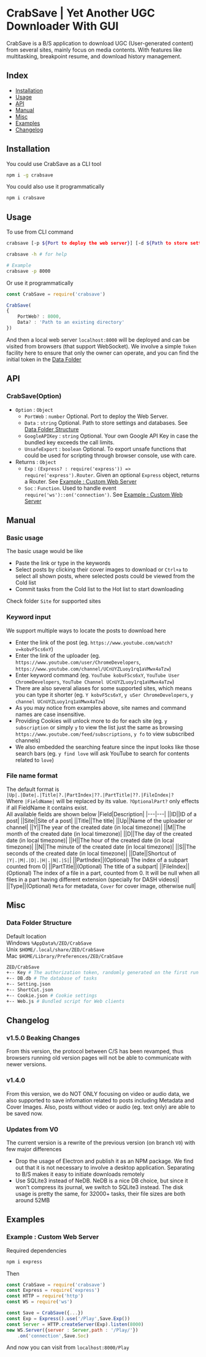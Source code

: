 # CrabSave | Yet Another UGC Downloader With GUI

CrabSave is a B/S application to download UGC (User-generated content) from several sites, mainly focus on media contents. With features like multitasking, breakpoint resume, and download history management.



## Index
+ [Installation](#installation)
+ [Usage](#usage)
+ [API](#api)
+ [Manual](#manual)
+ [Misc](#misc)
+ [Examples](#examples)
+ [Changelog](#changelog)



## Installation
You could use CrabSave as a CLI tool
```sh
npm i -g crabsave
```
You could also use it programmatically
```sh
npm i crabsave
```



## Usage
To use from CLI command
```sh
crabsave [-p ${Port to deploy the web server}] [-d ${Path to store settings}]

crabsave -h # for help

# Example
crabsave -p 8000
```
Or use it programmatically
```js
const CrabSave = require('crabsave')

CrabSave(
{
	PortWeb? : 8000,
	Data? : 'Path to an existing directory'
})
```

And then a local web server `localhost:8000` will be deployed and can be visited from browsers (that support WebSocket). We involve a simple `Token` facility here to ensure that only the owner can operate, and you can find the initial token in the [Data Folder](#data-folder-structure)



## API

### CrabSave(Option)
+ `Option` : `Object`
	+ `PortWeb` : `number` Optional. Port to deploy the Web Server.
	+ `Data` : `string` Optional. Path to store settings and databases. See [Data Folder Structure](#data-folder-structure)
	+ `GoogleAPIKey` : `string` Optional. Your own Google API Key in case the bundled key exceeds the call limits.
	+ `UnsafeExport` : `boolean` Optional. To export unsafe functions that could be used for scripting through browser console, use with care.
+ Returns : `Object`
	+ `Exp` : `(Express? : require('express')) => require('express').Router`. Given an optional `Express` object, returns a Router. See [Example : Custom Web Server][ExWeb]
	+ `Soc` : `Function`. Used to handle event `require('ws')::on('connection')`. See [Example : Custom Web Server][ExWeb]



## Manual

### Basic usage
The basic usage would be like
+ Paste the link or type in the keywords
+ Select posts by clicking their cover images to download or `Ctrl+a` to select all shown posts, where selected posts could be viewed from the Cold list
+ Commit tasks from the Cold list to the Hot list to start downloading

Check folder `Site` for supported sites

### Keyword input
We support multiple ways to locate the posts to download here
+ Enter the link of the post (eg. `https://www.youtube.com/watch?v=kobvF5cs6xY`)
+ Enter the link of the uploader (eg. `https://www.youtube.com/user/ChromeDevelopers`, `https://www.youtube.com/channel/UCnUYZLuoy1rq1aVMwx4aTzw`)
+ Enter keyword command (eg. `YouTube kobvF5cs6xY`, `YouTube User ChromeDevelopers`, `YouTube Channel UCnUYZLuoy1rq1aVMwx4aTzw`)
+ There are also several aliases for some supported sites, which means you can type it shorter (eg. `Y kobvF5cs6xY`, `y uSer ChromeDevelopers`, `y channel UCnUYZLuoy1rq1aVMwx4aTzw`)
+ As you may notice from examples above, site names and command names are case insensitive.
+ Providing Cookies will unlock more to do for each site (eg. `y subscription` or simply `y` to view the list just the same as browsing `https://www.youtube.com/feed/subscriptions`, `y fo` to view subscribed channels)
+ We also embedded the searching feature since the input looks like those search bars (eg. `y find love` will ask YouTube to search for contents related to `love`)

### File name format
The default format is `|Up|.|Date|.|Title|?.|PartIndex|??.|PartTitle|??.|FileIndex|?`  
Where `|FieldName|` will be replaced by its value. `?OptionalPart?` only effects if all FieldName it contains exist.  
All available fields are shown below
|Field|Description|
|---|---|
|\|ID\||ID of a post|
|\|Site\||Site of a post|
|\|Title\||The title|
|\|Up\||Name of the uploader or channel|
|\|Y\||The year of the created date (in local timezone)|
|\|M\||The month of the created date (in local timezone)|
|\|D\||The day of the created date (in local timezone)|
|\|H\||The hour of the created date (in local timezone)|
|\|N\||The minute of the created date (in local timezone)|
|\|S\||The seconds of the created date (in local timezone)|
|\|Date\||Shortcut of `|Y|.|M|.|D|.|H|.|N|.|S|`|
|\|PartIndex\||(Optional) The index of a subpart counted from 0|
|\|PartTitle\||(Optional) The title of a subpart|
|\|FileIndex\||(Optional) The index of a file in a part, counted from 0. It will be null when all files in a part having different extension (specially for DASH videos)|
|\|Type\||(Optional) `Meta` for metadata, `Cover` for cover image, otherwise null|



## Misc

### Data Folder Structure
Default location  
Windows `%AppData%/ZED/CrabSave`  
Unix `$HOME/.local/share/ZED/CrabSave`  
Mac `$HOME/Library/Preferences/ZED/CrabSave`  
```sh
ZED/CrabSave
+-- Key # The authorization token, randomly generated on the first run
+-- DB.db # The database of tasks
+-- Setting.json
+-- ShortCut.json
+-- Cookie.json # Cookie settings
+-- Web.js # Bundled script for Web clients
```



## Changelog

### v1.5.0 Beaking Changes
From this version, the protocol between C/S has been revamped, thus browsers running old version pages will not be able to communicate with newer versions.

### v1.4.0
From this version, we do NOT ONLY focusing on video or audio data, we also supported to save infomation related to posts including Metadata and Cover Images. Also, posts without video or audio (eg. text only) are able to be saved now.

### Updates from V0
The current version is a rewrite of the previous version (on branch `V0`) with few major differences
+ Drop the usage of Electron and publish it as an NPM package. We find out that it is not necessary to involve a desktop application. Separating to B/S makes it easy to initiate downloads remotely
+ Use SQLite3 instead of NeDB. NeDB is a nice DB choice, but since it won't compress its journal, we switch to SQLite3 instead. The disk usage is pretty the same, for 32000+ tasks, their file sizes are both around 52MB



## Examples

### Example : Custom Web Server
Required dependencies
```sh
npm i express
```
Then
```js
const CrabSave = require('crabsave')
const Express = require('express')
const HTTP = require('http')
const WS = require('ws')

const Save = CrabSave({...})
const Exp = Express().use('/Play',Save.Exp())
const Server = HTTP.createServer(Exp).listen(8000)
new WS.Server({server : Server,path : '/Play/'})
	.on('connection',Save.Soc)
```
And now you can visit from `localhost:8000/Play`



[ExWeb]: #example--custom-web-server